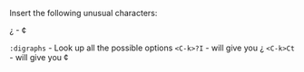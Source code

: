 Insert the following unusual characters:

¿ - ¢

`:digraphs` - Look up all the possible options
`<C-k>?I` - will give you ¿
`<C-k>Ct` - will give you ¢
